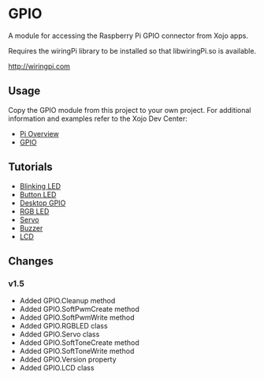 # GPIO
A module for accessing the Raspberry Pi GPIO connector from Xojo apps.

Requires the wiringPi library to be installed so that libwiringPi.so is available.

http://wiringpi.com

## Usage
Copy the GPIO module from this project to your own project. For additional information and examples refer to the Xojo Dev Center:

* [Pi Overview][1]
* [GPIO][2]

## Tutorials
* [Blinking LED][3]
* [Button LED][4]
* [Desktop GPIO][5]
* [RGB LED][6]
* [Servo][7]
* [Buzzer][8]
* [LCD][9]

[1]: http://developer.xojo.com/raspberry-pi	"PiOverview"
[2]: http://developer.xojo.com/gpio "GPIO"
[3]: http://developer.xojo.com/rpi-blinking-led-tutorial "Blinking LED"
[4]: http://developer.xojo.com/button-led-tutorial "Button LED"
[5]: http://developer.xojo.com/desktop-gpio-app "Desktop"
[6]: http://developer.xojo.com/rpi-using-rgb-led "RGB LED"
[7]: http://developer.xojo.com/rpi-controlling-a-servo "Servo"
[8]: http://developer.xojo.com/rpi-using-a-buzzer "Buzzer"
[9]: http://developer.xojo.com/rpi-lcd-character-display "LCD"

## Changes
### v1.5
* Added GPIO.Cleanup method
* Added GPIO.SoftPwmCreate method
* Added GPIO.SoftPwmWrite method
* Added GPIO.RGBLED class
* Added GPIO.Servo class
* Added GPIO.SoftToneCreate method
* Added GPIO.SoftToneWrite method
* Added GPIO.Version property
* Added GPIO.LCD class
